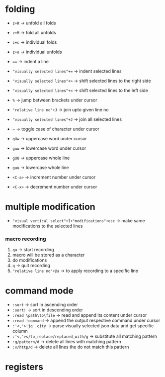 # folding
- `z+R` -> unfold all folds
- `z+M` -> fold all unfolds
- `z+c` -> individual folds
- `z+o` -> individual unfolds

- `==` -> indent a line
- `"visually selected lines"+=` -> indent selected lines
- `"visually selected lines"+>` -> shift selected lines to the right side
- `"visually selected lines"+<` -> shift selected lines to the left side

-  `%` -> jump between brackets under cursor
- `"relative line no"+J` -> join upto given line no
- `"visually selected lines"+J` -> join all selected lines

- `~` -> toggle case of character under cursor
- `gUw` -> uppercase word under cursor
- `guw` -> lowercase word under cursor
- `gUU` -> uppercase whole line
- `guu` -> lowercase whole line
- `<C-a>` -> increment number under cursor
- `<C-x>` -> decrement number under cursor

# multiple modification
- `"visual vertical select"+I+"modifications"+esc` ->  make same modifications to the selected lines

### macro recording
1. `qa` -> start recording
2. macro will be stored as a character
3. do modifications
4. `q` -> quit recording
5. `"relative line no"+@a` -> to apply recording to a specific line

# command mode
- `:sort` -> sort in  ascending order
- `:sort!` -> sort in descending order
- `:read \path\to\file` -> read and append its content under cursor
- `:read !command` -> append the output respective command under cursor
- `:'<,'>!jq .city` -> parse visually selected json data and get specific column
- `:'<,'>s/to_replace/replaced_with/g` -> substitute all matching pattern
- `:g/pattern/d` -> delete all lines with matching pattern
- `:v/http/d` -> delete all lines the do not match this pattern

# registers

